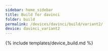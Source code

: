```yaml
---
sidebar: home_sidebar
title: Build for davinci
folder: build
permalink: /devices/davinci/build/variant2/
device: davinci_variant2
---
```

{% include templates/device_build.md %}
